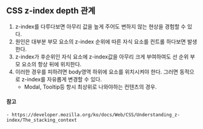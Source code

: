 ## CSS z-index depth 관계

1. z-index를 다루다보면 아무리 값을 높게 주어도 변하지 않는 현상을 경험할 수 있다.
2. 원인은 대부분 부모 요소의 z-index 순위에 따른 자식 요소를 컨트롤 하다보면 발생한다.
3. z-index가 후순위인 자식 요소에 z-index값을 아무리 크게 부여하여도 선 순위 부모 요소의 항상 뒤에 위치한다.
4. 이러한 경우를 피하려면 body영역 하위에 요소를 위치시켜야 한다. 그러면 동적으로 z-index를 자유롭게 변경할 수 있다.
    - Modal, Tooltip등 항시 최상위로 나와야하는 컨텐츠의 경우.

#### 참고
    - https://developer.mozilla.org/ko/docs/Web/CSS/Understanding_z-index/The_stacking_context
